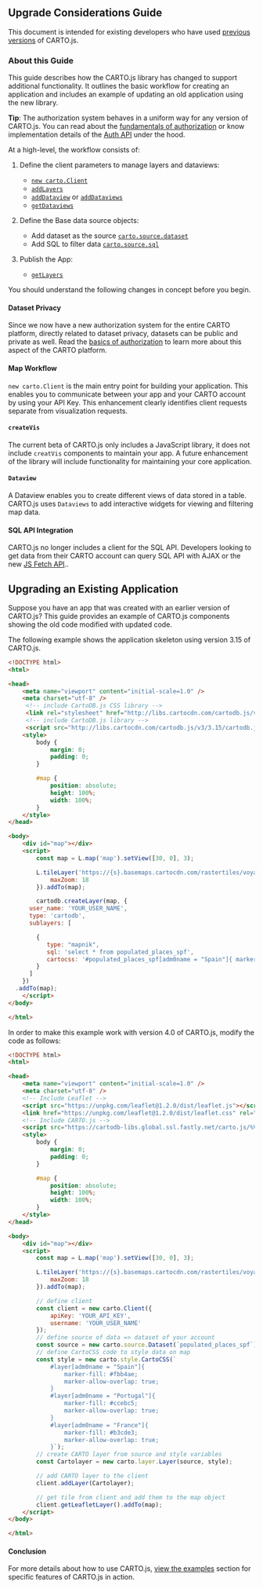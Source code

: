 ## Upgrade Considerations Guide

This document is intended for existing developers who have used [previous versions]({{site.cartojs_docs}}/reference/#versioning) of CARTO.js.

### About this Guide

This guide describes how the CARTO.js library has changed to support additional functionality. It outlines the basic workflow for creating an application and includes an example of updating an old application using the new library.

**Tip**: The authorization system behaves in a uniform way for any version of CARTO.js. You can read about the [fundamentals of authorization]({{site.fundamental_docs}}/authorization/) or know implementation details of the [Auth API]({{site.authapi_docs}}/) under the hood.

At a high-level, the workflow consists of:

 1. Define the client parameters to manage layers and dataviews:
     - [`new carto.Client`]({{site.cartojs_docs}}/reference/#cartoclient)
     - [`addLayers`]({{site.cartojs_docs}}/reference/#cartoclientaddlayer)
     - [`addDataview`]({{site.cartojs_docs}}/reference/#cartoclientadddataview) or [`addDataviews`]({{site.cartojs_docs}}/reference/#cartoclientadddataviews)
     - [`getDataviews`]({{site.cartojs_docs}}/reference/#cartoclientgetdataviews)

2. Define the Base data source objects:
    - Add dataset as the source [`carto.source.dataset`]({{site.cartojs_docs}}/reference/#cartosourcedataset)
    - Add SQL to filter data [`carto.source.sql`]({{site.cartojs_docs}}/reference/#cartosourcesql)

3. Publish the App:
    - [`getLayers`]({{site.cartojs_docs}}/reference/#cartoclientgetlayers)

You should understand the following changes in concept before you begin.

#### Dataset Privacy

Since we now have a new authorization system for the entire CARTO platform, directly related to dataset privacy, datasets can be public and private as well. Read the [basics of authorization]({{site.fundamental_docs}}/authorization/) to learn more about this aspect of the CARTO platform.

#### Map Workflow

`new carto.Client` is the main entry point for building your application. This enables you to communicate between your app and your CARTO account by using your API Key. This enhancement clearly identifies client requests separate from visualization requests.

#### `createVis`

The current beta of CARTO.js only includes a JavaScript library, it does not include `creatVis` components to maintain your app. A future enhancement of the library will include functionality for maintaining your core application.

#### `Dataview`

A Dataview enables you to create different views of data stored in a table. CARTO.js uses `Dataviews` to add interactive widgets for viewing and filtering map data.

#### SQL API Integration

CARTO.js no longer includes a client for the SQL API. Developers looking to get data from their CARTO account can query SQL API with AJAX or the new [JS Fetch API](https://developer.mozilla.org/en-US/docs/Web/API/Fetch_API)..

## Upgrading an Existing Application

Suppose you have an app that was created with an earlier version of CARTO.js? This guide provides an example of CARTO.js components showing the old code modified with updated code.

The following example shows the application skeleton using version 3.15 of CARTO.js.

```html
<!DOCTYPE html>
<html>

<head>
    <meta name="viewport" content="initial-scale=1.0" />
    <meta charset="utf-8" />
     <!-- include CartoDB.js CSS library -->
     <link rel="stylesheet" href="http://libs.cartocdn.com/cartodb.js/v3/3.15/themes/css/cartodb.css" />
     <!-- include CartoDB.js library -->
     <script src="http://libs.cartocdn.com/cartodb.js/v3/3.15/cartodb.js"></script>
    <style>
        body {
            margin: 0;
            padding: 0;
        }

        #map {
            position: absolute;
            height: 100%;
            width: 100%;
        }
    </style>
</head>

<body>
    <div id="map"></div>
    <script>
        const map = L.map('map').setView([30, 0], 3);

        L.tileLayer('https://{s}.basemaps.cartocdn.com/rastertiles/voyager_nolabels/{z}/{x}/{y}.png', {
            maxZoom: 18
        }).addTo(map);

        cartodb.createLayer(map, {
      user_name: 'YOUR_USER_NAME',
      type: 'cartodb',
      sublayers: [

        {
           type: "mapnik",
           sql: 'select * from populated_places_spf',
           cartocss: '#populated_places_spf[adm0name = "Spain"]{ marker-fill: #fbb4ae; marker-allow-overlap: true;}#populated_places_spf[adm0name = "Portugal"]{ marker-fill: #ccebc5; marker-allow-overlap: true;}#populated_places_spf[adm0name = "France"]{ marker-fill: #b3cde3; marker-allow-overlap: true;}'
        }
      ]
    })
  .addTo(map);
    </script>
</body>

</html>
```

In order to make this example work with version 4.0 of CARTO.js, modify the code as follows:

```html
<!DOCTYPE html>
<html>

<head>
    <meta name="viewport" content="initial-scale=1.0" />
    <meta charset="utf-8" />
    <!-- Include Leaflet -->
    <script src="https://unpkg.com/leaflet@1.2.0/dist/leaflet.js"></script>
    <link href="https://unpkg.com/leaflet@1.2.0/dist/leaflet.css" rel="stylesheet">
    <!-- Include CARTO.js -->
    <script src="https://cartodb-libs.global.ssl.fastly.net/carto.js/%VERSION%/carto.min.js"></script>
    <style>
        body {
            margin: 0;
            padding: 0;
        }

        #map {
            position: absolute;
            height: 100%;
            width: 100%;
        }
    </style>
</head>

<body>
    <div id="map"></div>
    <script>
        const map = L.map('map').setView([30, 0], 3);

        L.tileLayer('https://{s}.basemaps.cartocdn.com/rastertiles/voyager_nolabels/{z}/{x}/{y}.png', {
            maxZoom: 18
        }).addTo(map);

        // define client
        const client = new carto.Client({
            apiKey: 'YOUR_API_KEY',
            username: 'YOUR_USER_NAME'
        });
        // define source of data => dataset of your account
        const source = new carto.source.Dataset(`populated_places_spf`);
        // define CartoCSS code to style data on map
        const style = new carto.style.CartoCSS(`
            #layer[adm0name = "Spain"]{
                marker-fill: #fbb4ae;
                marker-allow-overlap: true;
            }
            #layer[adm0name = "Portugal"]{
                marker-fill: #ccebc5;
                marker-allow-overlap: true;
            }
            #layer[adm0name = "France"]{
                marker-fill: #b3cde3;
                marker-allow-overlap: true;
            }`);
        // create CARTO layer from source and style variables
        const Cartolayer = new carto.layer.Layer(source, style);

        // add CARTO layer to the client
        client.addLayer(Cartolayer);

        // get tile from client and add them to the map object
        client.getLeafletLayer().addTo(map);
    </script>
</body>

</html>
```

#### Conclusion

For more details about how to use CARTO.js, [view the examples]({{site.cartojs_docs}}/examples/) section for specific features of CARTO.js in action.
